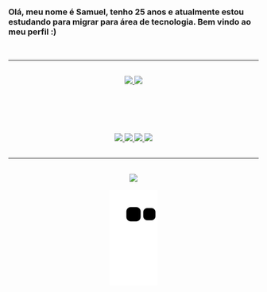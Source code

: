 ### Olá, meu nome é Samuel, tenho 25 anos e atualmente estou estudando para migrar para área de tecnologia. Bem vindo ao meu perfil :)

<br/>

----------------------------------------------------------------------------------------------------------------------------------------------------------------------
  <br/>

<div align="center">
  <a href="https://github.com/samuelnfavero">
  <img height="180em" src="https://github-readme-stats.vercel.app/api?username=samuelnfavero&show_icons=true&theme=dracula&include_all_commits=false&count_private=true"/>
  <img height="180em" src="https://github-readme-stats.vercel.app/api/top-langs/?username=samuelnfavero&layout=compact&langs_count=7&theme=dracula"/>
</div>
  <br/>

<br/><br/>
<div style="display: inline_block" align= center><br>
  <img  src="https://cdn.jsdelivr.net/gh/devicons/devicon/icons/java/java-original.svg" height="100" />
  <img src="https://cdn.jsdelivr.net/gh/devicons/devicon/icons/spring/spring-original-wordmark.svg" height="100" />

  <img src="https://cdn.jsdelivr.net/gh/devicons/devicon/icons/javascript/javascript-original.svg" height="100"/>
  <img src="https://cdn.jsdelivr.net/gh/devicons/devicon/icons/angularjs/angularjs-original.svg" height="100" />

</div> 
<br/>

----------------------------------------------------------------------------------------------------------------------------------------------------------------------


  
  <br/>

  <div align="center">
  <a href="https://www.linkedin.com/in/samuelfavero" target="_blank"><img src="https://img.shields.io/badge/-LinkedIn-%230077B5?style=for-the-badge&logo=linkedin&logoColor=white" target="_blank" width=250px></a> 
</div>
  
<div align="center"> 
 
 
  ![Snake animation](https://github.com/rafaballerini/rafaballerini/blob/output/github-contribution-grid-snake.svg)
 
</div>
